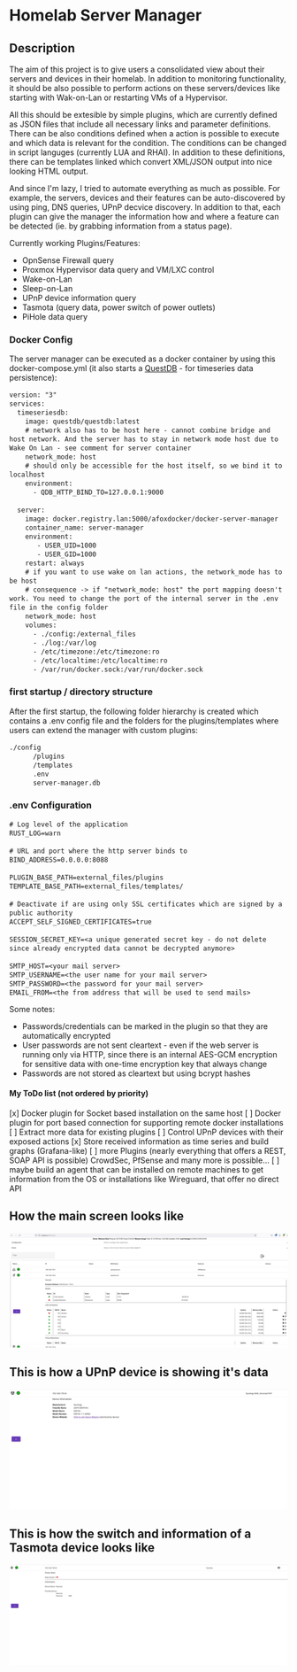 # Homelab Server Manager

## Description

The aim of this project is to give users a consolidated view about their servers and devices in their homelab.
In addition to monitoring functionality, it should be also possible to perform actions on these servers/devices like starting with Wak-on-Lan or restarting VMs of a Hypervisor.

All this should be extesible by simple plugins, which are currently defined as JSON files that include all necessary links and parameter definitions.
There can be also conditions defined when a action is possible to execute and which data is relevant for the condition. The conditions can be changed in script languges (currently LUA and RHAI).
In addition to these definitions, there can be templates linked which convert XML/JSON output into nice looking HTML output.

And since I'm lazy, I tried to automate everything as much as possible. For example, the servers, devices and their features can be auto-discovered by using ping, DNS queries, UPnP decvice discovery.
In addition to that, each plugin can give the manager the information how and where a feature can be detected (ie. by grabbing information from a status page).

Currently working Plugins/Features:

- OpnSense Firewall query
- Proxmox Hypervisor data query and VM/LXC control
- Wake-on-Lan
- Sleep-on-Lan
- UPnP device information query
- Tasmota (query data, power switch of power outlets)
- PiHole data query

### Docker Config

The server manager can be executed as a docker container by using this docker-compose.yml (it also starts a [QuestDB](https://questdb.io) - for timeseries data persistence):

    version: "3"
    services:
      timeseriesdb:
        image: questdb/questdb:latest
        # network also has to be host here - cannot combine bridge and host network. And the server has to stay in network mode host due to Wake On Lan - see comment for server container
        network_mode: host
        # should only be accessible for the host itself, so we bind it to localhost
        environment:
          - QDB_HTTP_BIND_TO=127.0.0.1:9000
        
      server:
        image: docker.registry.lan:5000/afoxdocker/docker-server-manager
        container_name: server-manager
        environment:
           - USER_UID=1000
           - USER_GID=1000
        restart: always
        # if you want to use wake on lan actions, the network_mode has to be host
        # consequence -> if "network_mode: host" the port mapping doesn't work. You need to change the port of the internal server in the .env file in the config folder
        network_mode: host
        volumes:
          - ./config:/external_files
          - ./log:/var/log
          - /etc/timezone:/etc/timezone:ro
          - /etc/localtime:/etc/localtime:ro
          - /var/run/docker.sock:/var/run/docker.sock

### first startup / directory structure

After the first startup, the following folder hierarchy is created which contains a .env config file and the folders for the plugins/templates where users can extend the manager with custom plugins:

    ./config
          /plugins
          /templates
          .env
          server-manager.db

### .env Configuration

    # Log level of the application
    RUST_LOG=warn

    # URL and port where the http server binds to
    BIND_ADDRESS=0.0.0.0:8088
    
    PLUGIN_BASE_PATH=external_files/plugins
    TEMPLATE_BASE_PATH=external_files/templates/

    # Deactivate if are using only SSL certificates which are signed by a public authority
    ACCEPT_SELF_SIGNED_CERTIFICATES=true

    SESSION_SECRET_KEY=<a unique generated secret key - do not delete since already encrypted data cannot be decrypted anymore>

    SMTP_HOST=<your mail server>
    SMTP_USERNAME=<the user name for your mail server>
    SMTP_PASSWORD=<the password for your mail server>
    EMAIL_FROM=<the from address that will be used to send mails>

Some notes:

- Passwords/credentials can be marked in the plugin so that they are automatically encrypted
- User passwords are not sent cleartext - even if the web server is running only via HTTP, since there is an internal AES-GCM encryption for sensitive data with one-time encryption key that always change
- Passwords are not stored as cleartext but using bcrypt hashes

#### My ToDo list (not ordered by priority)

[x] Docker plugin for Socket based installation on the same host
[ ] Docker plugin for port based connection for supporting remote docker installations
[ ] Extract more data for existing plugins
[ ] Control UPnP devices with their exposed actions
[x] Store received information as time series and build graphs (Grafana-like)
[ ] more Plugins (nearly everything that offers a REST, SOAP API is possible) CrowdSec, PfSense and many more is possible...
[ ] maybe build an agent that can be installed on remote machines to get information from the OS or installations like Wireguard, that offer no direct API

## How the main screen looks like

![The main screen](main_screen.png)


## This is how a UPnP device is showing it's data

![The Synology UPnP screen](synology_upnp.png)

## This is how the switch and information of a Tasmota device looks like

![The Tasmota screen](tasmota_switch.png)